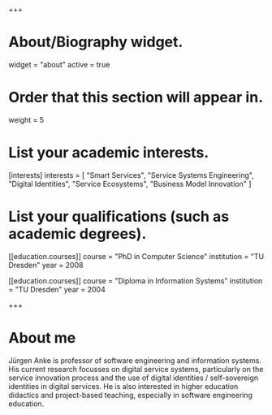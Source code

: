 +++
# About/Biography widget.
widget = "about"
active = true

# Order that this section will appear in.
weight = 5

# List your academic interests.
[interests]
  interests = [
  "Smart Services",
  "Service Systems Engineering",
  "Digital Identities",
  "Service Ecosystems",
  "Business Model Innovation"
  ]

# List your qualifications (such as academic degrees).
[[education.courses]]
  course = "PhD in Computer Science"
  institution = "TU Dresden"
  year = 2008

[[education.courses]]
  course = "Diploma in Information Systems"
  institution = "TU Dresden"
  year = 2004

+++

# About me

Jürgen Anke is professor of software engineering and information systems. His current research focusses on digital service systems, particularly on the service innovation process and the use of digital identities / self-sovereign identities in digital services. He is also interested in higher education didactics and project-based teaching, especially in software engineering education.
